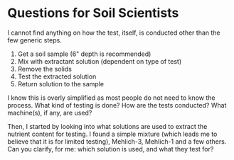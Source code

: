 # Questions for Soil Scientists
I cannot find anything on how the test, itself, is conducted other than the few generic steps.

1. Get a soil sample (6" depth is recommended)
2. Mix with extractant solution (dependent on type of test)
3. Remove the solids
4. Test the extracted solution
5. Return solution to the sample

I know this is overly simplified as most people do not need to know the process.
What kind of testing is done? 
How are the tests conducted? 
What machine(s), if any, are used?

Then, I started by looking into what solutions are used to extract the nutrient
content for testing. I found a simple mixture (which leads me to believe that it
is for limited testing), Mehlich-3, Mehlich-1 and a few others. Can you clarify,
for me:
which solution is used, and what they test for?


